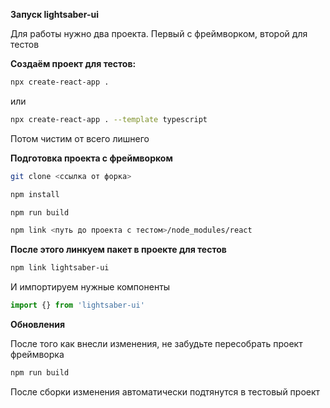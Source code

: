 **Запуск lightsaber-ui**

Для работы нужно два проекта. Первый с фреймворком, второй для тестов

**Создаём проект для тестов:**

```bash
npx create-react-app .
```

или

```bash
npx create-react-app . --template typescript
```

Потом чистим от всего лишнего 

**Подготовка проекта с фреймворком**

```bash
git clone <ссылка от форка>
```

```bash
npm install
```

```bash
npm run build 
```

```bash
npm link <путь до проекта с тестом>/node_modules/react
```


**После этого линкуем пакет в проекте для тестов**

```bash
npm link lightsaber-ui
```

И импортируем нужные компоненты

```js
import {} from 'lightsaber-ui'
```

**Обновления**

После того как внесли изменения, не забудьте пересобрать проект фреймворка

```bash
npm run build 
```

После сборки изменения автоматически подтянутся в тестовый проект